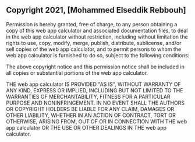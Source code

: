 ## Copyright 2021, [Mohammed Elseddik Rebbouh]

Permission is hereby granted, free of charge, to any person obtaining a copy of this web app calculator and associated documentation files, to deal in the web app calculator without restriction, including without limitation the rights to use, copy, modify, merge, publish, distribute, sublicense, and/or sell copies of the web app calculator, and to permit persons to whom the web app calculator is furnished to do so, subject to the following conditions:

The above copyright notice and this permission notice shall be included in all copies or substantial portions of the web app calculator.

THE web app calculator IS PROVIDED "AS IS", WITHOUT WARRANTY OF ANY KIND, EXPRESS OR IMPLIED, INCLUDING BUT NOT LIMITED TO THE WARRANTIES OF MERCHANTABILITY, FITNESS FOR A PARTICULAR PURPOSE AND NONINFRINGEMENT. IN NO EVENT SHALL THE AUTHORS OR COPYRIGHT HOLDERS BE LIABLE FOR ANY CLAIM, DAMAGES OR OTHER LIABILITY, WHETHER IN AN ACTION OF CONTRACT, TORT OR OTHERWISE, ARISING FROM, OUT OF OR IN CONNECTION WITH THE web app calculator OR THE USE OR OTHER DEALINGS IN THE web app calculator.
